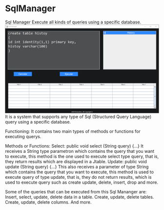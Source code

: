 # SqlManager

Sql Manager
Execute all kinds of queries using a specific database.
![Image](https://github.com/BrunoBeltreGuzman/SqlManager/blob/master/Screenshot1.png)
It is a system that supports any type of Sql (Structured Query Language) query using a specific database.

Functioning:
It contains two main types of methods or functions for executing querys.

Methods or Functions:
Select:
public void select (String query) {…}
It receives a String type parametron which contains the query that you want to execute, this method is 
the one used to execute select type query, that is, they return results which are displayed in a Jtable.
Update:
public void update (String query) {…}
This also receives a parameter of type String which contains the query that you want to execute, this 
method is used to execute query of type update, that is, they do not return results, which is used to 
execute query such as create update, delete, insert, drop and more.

Some of the queries that can be executed from this Sql Mananger are:
Insert, select, update, delete data in a table.
Create, update, delete tables.
Create, update, delete columns.
And more.
